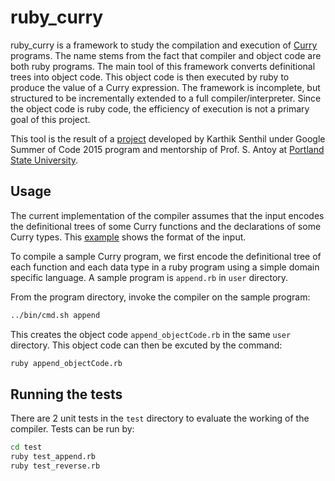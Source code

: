 # ruby_curry

ruby_curry is a framework to study the compilation and execution of [Curry](http://www-ps.informatik.uni-kiel.de/currywiki/) programs. The name stems from the fact that compiler and object code are both ruby programs.  The main tool of this framework converts definitional trees into object code.  This object code is then executed by ruby to produce the value of a Curry expression.  The framework is incomplete, but structured to be incrementally extended to a full compiler/interpreter.  Since the object code is ruby code, the efficiency of execution is not a primary goal of this project.

This tool is the result of a [project](https://www.google-melange.com/gsoc/project/details/google/gsoc2015/karthiksenthil/5700735861784576) developed by Karthik Senthil under Google Summer of Code 2015 program and mentorship of Prof. S. Antoy at [Portland State University](http://summer.cs.pdx.edu/).

## Usage

The current implementation of the compiler assumes that the input encodes the definitional trees of some Curry functions and the declarations of some Curry types.  This [example](https://github.com/karthiksenthil/DefinitionalTree/blob/master/examples/append.rb) shows the format of the input.

To compile a sample Curry program, we first encode the definitional tree of each function and each data type in a ruby program using a simple domain specific language. A sample program is `append.rb` in `user` directory.

From the program directory, invoke the compiler on the sample program:
```bash
../bin/cmd.sh append
```

This creates the object code `append_objectCode.rb` in the same `user` directory. This object code can then be excuted by the command:
```bash
ruby append_objectCode.rb
```

## Running the tests

There are 2 unit tests in the `test` directory to evaluate the working of the compiler. Tests can be run by:
```bash
cd test
ruby test_append.rb
ruby test_reverse.rb
```
